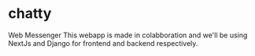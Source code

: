 # chatty
Web Messenger
This webapp is made in colabboration and we'll be using NextJs and Django for frontend and backend respectively.
